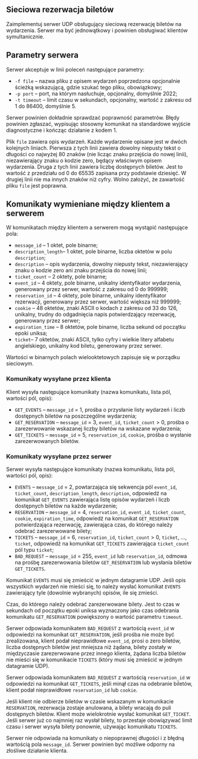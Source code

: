 ## Sieciowa rezerwacja biletów

Zaimplementuj serwer UDP obsługujący sieciową rezerwację biletów na wydarzenia. Serwer ma być jednowątkowy i powinien obsługiwać klientów symultanicznie.

## Parametry serwera

Serwer akceptuje w linii poleceń następujące parametry:

-   `-f file` – nazwa pliku z opisem wydarzeń poprzedzona opcjonalnie ścieżką wskazującą, gdzie szukać tego pliku, obowiązkowy;
-   `-p port` – port, na którym nasłuchuje, opcjonalny, domyślnie 2022;
-   `-t timeout` – limit czasu w sekundach, opcjonalny, wartość z zakresu od 1 do 86400, domyślnie 5.

Serwer powinien dokładnie sprawdzać poprawność parametrów. Błędy powinien zgłaszać, wypisując stosowny komunikat na standardowe wyjście diagnostyczne i kończąc działanie z kodem 1.

Plik `file` zawiera opis wydarzeń. Każde wydarzenie opisane jest w dwóch kolejnych liniach. Pierwsza z tych linii zawiera dowolny niepusty tekst o długości co najwyżej 80 znaków (nie licząc znaku przejścia do nowej linii), niezawierający znaku o kodzie zero, będący właściwym opisem wydarzenia. Druga z tych linii zawiera liczbę dostępnych biletów. Jest to wartość z przedziału od 0 do 65535 zapisana przy podstawie dziesięć. W drugiej linii nie ma innych znaków niż cyfry. Wolno założyć, że zawartość pliku `file` jest poprawna.

## Komunikaty wymieniane między klientem a serwerem

W komunikatach między klientem a serwerem mogą wystąpić następujące pola:

-   `message_id` – 1 oktet, pole binarne;
-   `description_length`– 1 oktet, pole binarne, liczba oktetów w polu `description`;
-   `description` – opis wydarzenia, dowolny niepusty tekst, niezawierający znaku o kodzie zero ani znaku przejścia do nowej linii;
-   `ticket_count` – 2 oktety, pole binarne;
-   `event_id` – 4 oktety, pole binarne, unikalny identyfikator wydarzenia, generowany przez serwer, wartość z zakresu od 0 do 999999;
-   `reservation_id` – 4 oktety, pole binarne, unikalny identyfikator rezerwacji, generowany przez serwer, wartość większa niż 999999;
-   `cookie` – 48 oktetów, znaki ASCII o kodach z zakresu od 33 do 126, unikalny, trudny do odgadnięcia napis potwierdzający rezerwację, generowany przez serwer;
-   `expiration_time` – 8 oktetów, pole binarne, liczba sekund od początku epoki uniksa;
-   `ticket`– 7 oktetów, znaki ASCII, tylko cyfry i wielkie litery alfabetu angielskiego, unikalny kod biletu, generowany przez serwer.

Wartości w binarnych polach wielooktetowych zapisuje się w porządku sieciowym.

### Komunikaty wysyłane przez klienta

Klient wysyła następujące komunikaty (nazwa komunikatu, lista pól, wartości pól, opis):

-   `GET_EVENTS` – `message_id` = 1, prośba o przysłanie listy wydarzeń i liczb dostępnych biletów na poszczególne wydarzenia;
-   `GET_RESERVATION` – `message_id` = 3, `event_id`, `ticket_count` > 0, prośba o zarezerwowanie wskazanej liczby biletów na wskazane wydarzenia;
-   `GET_TICKETS` – `message_id` = 5, `reservation_id`, `cookie`, prośba o wysłanie zarezerwowanych biletów.

### Komunikaty wysyłane przez serwer

Serwer wysyła następujące komunikaty (nazwa komunikatu, lista pól, wartości pól, opis):

-   `EVENTS` – `message_id` = 2, powtarzająca się sekwencja pól `event_id`, `ticket_count`, `description_length`, `description`, odpowiedź na komunikat `GET_EVENTS` zawierająca listę opisów wydarzeń i liczb dostępnych biletów na każde wydarzenie;
-   `RESERVATION` – `message_id` = 4, `reservation_id`, `event_id`, `ticket_count`, `cookie`, `expiration_time`, odpowiedź na komunikat `GET_RESERVATION` potwierdzająca rezerwację, zawierająca czas, do którego należy odebrać zarezerwowane bilety;
-   `TICKETS` – `message_id` = 6, `reservation_id`, `ticket_count` > 0, `ticket`, …, `ticket`, odpowiedź na komunikat `GET_TICKETS` zawierająca `ticket_count` pól typu `ticket`;
-   `BAD_REQUEST` – `message_id` = 255, `event_id` lub `reservation_id`, odmowa na prośbę zarezerwowania biletów `GET_RESERVATION` lub wysłania biletów `GET_TICKETS`.

Komunikat `EVENTS` musi się zmieścić w jednym datagramie UDP. Jeśli opis wszystkich wydarzeń nie mieści się, to należy wysłać komunikat `EVENTS` zawierający tyle (dowolnie wybranych) opisów, ile się zmieści.

Czas, do którego należy odebrać zarezerwowane bilety. Jest to czas w sekundach od początku epoki uniksa wyznaczony jako czas odebrania komunikatu `GET_RESERVATION` powiększony o wartość parametru `timeout`.

Serwer odpowiada komunikatem `BAD_REQUEST` z wartością `event_id` w odpowiedzi na komunikat `GET_RESERVATION`, jeśli prośba nie może być zrealizowana, klient podał nieprawidłowe `event_id`, prosi o zero biletów, liczba dostępnych biletów jest mniejsza niż żądana, bilety zostały w międzyczasie zarezerwowane przez innego klienta, żądana liczba biletów nie mieści się w komunikacie `TICKETS` (który musi się zmieścić w jednym datagramie UDP).

Serwer odpowiada komunikatem `BAD_REQUEST` z wartością `reservation_id` w odpowiedzi na komunikat `GET_TICKETS`, jeśli minął czas na odebranie biletów, klient podał nieprawidłowe `reservation_id` lub `cookie`.

Jeśli klient nie odbierze biletów w czasie wskazanym w komunikacie `RESERVATION`, rezerwacja zostaje anulowana, a bilety wracają do puli dostępnych biletów. Klient może wielokrotnie wysłać komunikat `GET_TICKET`. Jeśli serwer już co najmniej raz wysłał bilety, to przestaje obowiązywać limit czasu i serwer wysyła bilety ponownie, używając komunikatu `TICKETS`.

Serwer nie odpowiada na komunikaty o niepoprawnej długości i z błędną wartością pola `message_id`. Serwer powinien być możliwe odporny na złośliwe działanie klienta.